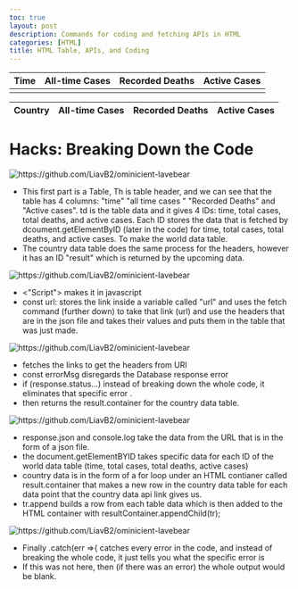 ```yaml
---
toc: true
layout: post
description: Commands for coding and fetching APIs in HTML
categories: [HTML]
title: HTML Table, APIs, and Coding
---
```

   
<!-- HTML table fragment for page -->
<table>
  <thead>
  <tr>
    <th>Time</th>
    <th>All-time Cases</th>
    <th>Recorded Deaths</th>
    <th>Active Cases</th>
  </tr>
  </thead>
  <tbody>
    <td id="time"></td>
    <td id="total_cases"></td>
    <td id="total_deaths"></td>
    <td id="active_cases"></td>
  </tbody>
</table>

<table>
  <thead>
  <tr>
    <th>Country</th>
    <th>All-time Cases</th>
    <th>Recorded Deaths</th>
    <th>Active Cases</th>
  </tr>
  </thead>
  <tbody id="result">
    <!-- generated rows -->
  </tbody>
</table>

<!-- Script is layed out in a sequence (no function) and will execute when page is loaded -->
<script>
  // prepare HTML result container for new output
  const resultContainer = document.getElementById("result");

  // prepare fetch options
  const url = "https://flask.nighthawkcodingsociety.com/api/covid/";
  const headers = {
    method: 'GET', // *GET, POST, PUT, DELETE, etc.
    mode: 'cors', // no-cors, *cors, same-origin
    cache: 'default', // *default, no-cache, reload, force-cache, only-if-cached
    credentials: 'omit', // include, *same-origin, omit
    headers: {
      'Content-Type': 'application/json'
      // 'Content-Type': 'application/x-www-form-urlencoded',
    },
  };

  // fetch the API
  fetch(url, headers)
    // response is a RESTful "promise" on any successful fetch
    .then(response => {
      // check for response errors
      if (response.status !== 200) {
          const errorMsg = 'Database response error: ' + response.status;
          console.log(errorMsg);
          const tr = document.createElement("tr");
          const td = document.createElement("td");
          td.innerHTML = errorMsg;
          tr.appendChild(td);
          resultContainer.appendChild(tr);
          return;
      }
      // valid response will have json data
      response.json().then(data => {
          console.log(data);
          console.log(data.world_total)

          // World Data
          document.getElementById("time").innerHTML = data.world_total.statistic_taken_at;
          document.getElementById("total_cases").innerHTML = data.world_total.total_cases;
          document.getElementById("total_deaths").innerHTML = data.world_total.total_deaths;
          document.getElementById("active_cases").innerHTML = data.world_total.active_cases;

          // Country data
          for (const row of data.countries_stat) {
            console.log(row);

            // tr for each row
            const tr = document.createElement("tr");
            // td for each column
            const name = document.createElement("td");
            const cases = document.createElement("td");
            const deaths = document.createElement("td");
            const active = document.createElement("td");

            // data is specific to the API
            name.innerHTML = row.country_name;
            cases.innerHTML = row.cases; 
            deaths.innerHTML = row.deaths; 
            active.innerHTML = row.active_cases; 

            // this builds td's into tr
            tr.appendChild(name);
            tr.appendChild(cases);
            tr.appendChild(deaths);
            tr.appendChild(active);

            // add HTML to container
            resultContainer.appendChild(tr);
          }
      })
  })
  // catch fetch errors (ie ACCESS to server blocked)
  .catch(err => {
    console.error(err);
    const tr = document.createElement("tr");
    const td = document.createElement("td");
    td.innerHTML = err;
    tr.appendChild(td);
    resultContainer.appendChild(tr);
  });
</script>

# Hacks: Breaking Down the Code

 ![]({{site.baseurl}}/images/tablecode.png "https://github.com/LiavB2/ominicient-lavebear")

- This first part is a Table, Th is table header, and we can see that the table has 4 columns: "time" "all time cases " "Recorded Deaths" and "Active cases". td is the table data and it gives 4 IDs: time, total cases, total deaths, and active cases. Each ID stores the data that is fetched by dcoument.getElementByID (later in the code) for time, total cases, total deaths, and active cases. To make the world data table.
- The country data table does the same process for the headers, however it has an ID "result" which is returned by the upcoming data.

![]({{site.baseurl}}/images/script.png "https://github.com/LiavB2/ominicient-lavebear")

- <"Script"> makes it in javascript
- const url: stores the link inside a variable called "url" and uses the fetch command (further down) to take that link (url) and use the headers that are in the json file and takes their values and puts them in the table that was just made.

![]({{site.baseurl}}/images/fetch.png "https://github.com/LiavB2/ominicient-lavebear")

- fetches the links to get the headers from URl
- const errorMsg disregards the Database response error
- if (response.status...) instead of breaking down the whole code, it eliminates that specific error .
- then returns the result.container for the country data table.

![]({{site.baseurl}}/images/data.png "https://github.com/LiavB2/ominicient-lavebear")

- response.json and console.log take the data from the URL that is in the form of a json file.
- the document.getElementBYID takes specific data for each ID of the world data table (time, total cases, total deaths, active cases)
- country data is in the form of a for loop under an HTML contianer called result.container that makes a new row in the country data table for each data point that the country data api link gives us. 
- tr.append builds a row from each table data which is then added to the HTML container with resultContainer.appendChild(tr);

![]({{site.baseurl}}/images/errorcatch.png "https://github.com/LiavB2/ominicient-lavebear")

- Finally .catch(err =>{ catches every error in the code, and instead of breaking the whole code, it just tells you what the specific error is
- If this was not here, then (if there was an error) the whole output would be blank.